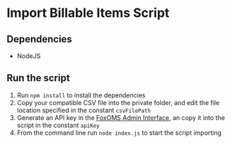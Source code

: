 # Import Billable Items Script

## Dependencies
* NodeJS

## Run the script

1. Run `npm install` to install the dependencies
2. Copy your compatible CSV file into the private folder, and edit the file location specified in the constant `csvFilePath`
3. Generate an API key in the [FoxOMS Admin Interface](https://foxdocs.foxoms.com/administration/api-keys/#create-edit-an-api-key), an copy it into the script in the constant `apiKey`
4. From the command line run `node index.js` to start the script importing

